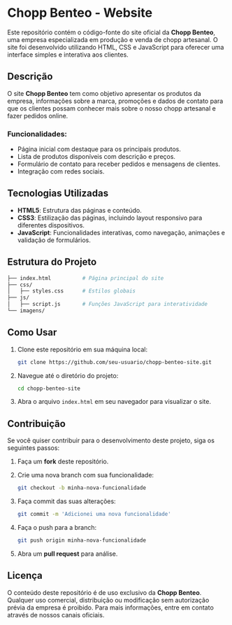 # Chopp Benteo - Website

Este repositório contém o código-fonte do site oficial da **Chopp Benteo**, uma empresa especializada em produção e venda de chopp artesanal. O site foi desenvolvido utilizando HTML, CSS e JavaScript para oferecer uma interface simples e interativa aos clientes.

## Descrição

O site **Chopp Benteo** tem como objetivo apresentar os produtos da empresa, informações sobre a marca, promoções e dados de contato para que os clientes possam conhecer mais sobre o nosso chopp artesanal e fazer pedidos online.

### Funcionalidades:

- Página inicial com destaque para os principais produtos.
- Lista de produtos disponíveis com descrição e preços.
- Formulário de contato para receber pedidos e mensagens de clientes.
- Integração com redes sociais.

## Tecnologias Utilizadas

- **HTML5**: Estrutura das páginas e conteúdo.
- **CSS3**: Estilização das páginas, incluindo layout responsivo para diferentes dispositivos.
- **JavaScript**: Funcionalidades interativas, como navegação, animações e validação de formulários.

## Estrutura do Projeto

```bash
├── index.html          # Página principal do site
├── css/
│   ├── styles.css      # Estilos globais
├── js/
│   ├── script.js       # Funções JavaScript para interatividade
└── imagens/
```


## Como Usar

1. Clone este repositório em sua máquina local:

    ```bash
    git clone https://github.com/seu-usuario/chopp-benteo-site.git
    ```

2. Navegue até o diretório do projeto:

    ```bash
    cd chopp-benteo-site
    ```

3. Abra o arquivo `index.html` em seu navegador para visualizar o site.

## Contribuição

Se você quiser contribuir para o desenvolvimento deste projeto, siga os seguintes passos:

1. Faça um **fork** deste repositório.
2. Crie uma nova branch com sua funcionalidade:

    ```bash
    git checkout -b minha-nova-funcionalidade
    ```

3. Faça commit das suas alterações:

    ```bash
    git commit -m 'Adicionei uma nova funcionalidade'
    ```

4. Faça o push para a branch:

    ```bash
    git push origin minha-nova-funcionalidade
    ```

5. Abra um **pull request** para análise.

## Licença

O conteúdo deste repositório é de uso exclusivo da **Chopp Benteo**. Qualquer uso comercial, distribuição ou modificação sem autorização prévia da empresa é proibido. Para mais informações, entre em contato através de nossos canais oficiais.
